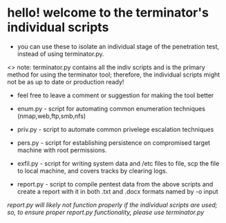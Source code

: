 # hello! welcome to the terminator's individual scripts
- you can use these to isolate an individual stage of the penetration test, instead of using terminator.py.

<> note: terminator.py contains all the indiv scripts and is the primary method for using the terminator tool; therefore, the individual scripts might not be as up to date or production ready! 
- feel free to leave a comment or suggestion for making the tool better

- enum.py - script for automating common enumeration techniques (nmap,web,ftp,smb,nfs)
- priv.py - script to automate common privelege escalation techniques
- pers.py - script for establishing persistence on compromised target machine with root permissions.
- exfil.py - script for writing system data and /etc files to file, scp the file to local machine, and covers tracks by clearing logs.
- report.py - script to compile pentest data from the above scripts and create a report with it in both .txt and .docx formats named by -o input

*report.py will likely not function properly if the individual scripts are used; so, to ensure proper report.py functionality, please use terminator.py*
